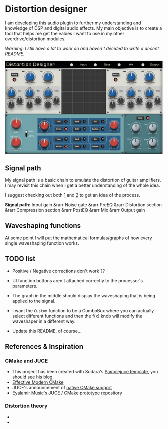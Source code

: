 # Distortion designer

I am developing this audio plugin to further my understanding and knowledge of DSP and digital audio effects. My main objective is to create a tool that helps me get the values I want to use in my other overdrive/distortion modules.

*Warning: I still have a lot to work on and haven't decided to write a decent README.*

![DistortionDesigner](docs/images/designerPanel.png)

## Signal path

My signal path is a basic chain to emulate the distortion of guitar amplifiers. I may revisit this chain when I get a better understanding of the whole idea.

I suggest checking out both [1] and [2] to get an idea of the process.

**Signal path:** Input gain &rarr Noise gate &rarr PreEQ &rarr Distortion section &rarr Compression section &rarr PostEQ &rarr Mix &rarr Output gain

## Waveshaping functions

At some point I will put the mathematical formulas/graphs of how every single waveshaping function works.

## TODO list

* Positive / Negative corrections don't work ??

* UI function buttons aren't attached correctly to the processor's parameters.

* The graph in the middle should display the waveshaping that is being applied to the signal.

* I want the `Custom` function to be a ComboBox where you can actually select different functions and then the f(x) knob will modify the waveshaper in a different way.

* Update this README, of course...

## References & Inspiration

### CMake and JUCE

* This project has been created with Sudara's [Pamplejuce template](https://github.com/sudara/pamplejuce/tree/main), you should see his [blog](https://melatonin.dev/blog/how-to-use-cmake-with-juce/).
* [Effective Modern CMake](https://gist.github.com/mbinna/c61dbb39bca0e4fb7d1f73b0d66a4fd1)
* JUCE's announcement of [native CMake support](https://forum.juce.com/t/native-built-in-cmake-support-in-juce/38700)
* [Eyalamir Music's JUCE / CMake prototype repository](https://github.com/eyalamirmusic/JUCECmakeRepoPrototype)

### Distortion theory

* [1]: <https://www.fractalaudio.com/downloads/manuals/axe-fx-2/Fractal-Audio-Systems-MIMIC-(tm)-Technology.pdf> "Fractal Audio Systems whitepaper on guitar tone"
* [2]: <https://www.ampbooks.com/mobile/dsp/preamp/> "Digital modeling of guitar amplifier preamp distortion"
